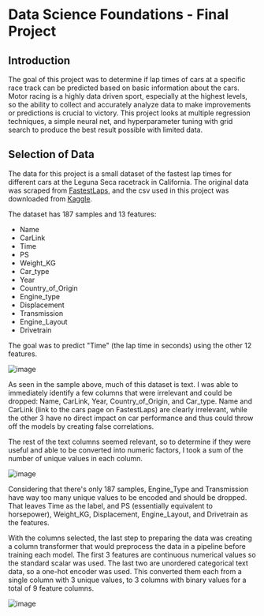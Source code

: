 # Data Science Foundations - Final Project

## Introduction
The goal of this project was to determine if lap times of cars at a specific race track can be predicted based on basic information about the cars. Motor racing is a highly data driven sport, especially at the highest levels,
so the ability to collect and accurately analyze data to make improvements or predictions is crucial to victory. This project looks at multiple regression techniques, a simple neural net, and hyperparameter tuning with grid
search to produce the best result possible with limited data.

## Selection of Data
The data for this project is a small dataset of the fastest lap times for different cars at the Leguna Seca racetrack in California. The original data was scraped from [FastestLaps](https://fastestlaps.com/), and the csv used
in this project was downloaded from [Kaggle](https://www.kaggle.com/datasets/reggiejanmarcnillo/laguna-seca-lap-times-via-fastestlaps/).

The dataset has 187 samples and 13 features:
- Name
- CarLink
- Time
- PS
- Weight_KG
- Car_type
- Year
- Country_of_Origin
- Engine_type
- Displacement
- Transmission
- Engine_Layout
- Drivetrain

The goal was to predict "Time" (the lap time in seconds) using the other 12 features.

![image](https://github.com/smithr38atwit/DS_Foundations_Final/assets/54961768/9b3b0ee9-ecb9-4aaa-8d75-8d7089e12f07)

As seen in the sample above, much of this dataset is text. I was able to immediately identify a few columns that were irrelevant and could be dropped: Name, CarLink, Year, Country_of_Origin, and Car_type.
Name and CarLink (link to the cars page on FastestLaps) are clearly irrelevant, while the other 3 have no direct impact on car performance and thus could throw off the models by creating false correlations.


The rest of the text columns seemed relevant, so to determine if they were useful and able to be converted into numeric factors, I took a sum of the number of unique values in each column.

![image](https://github.com/smithr38atwit/DS_Foundations_Final/assets/54961768/803a0b9b-ff88-46f8-b74a-ecff5e2cd1bf)

Considering that there's only 187 samples, Engine_Type and Transmission have way too many unique values to be encoded and should be dropped. That leaves Time as the label, and PS (essentially equivalent to horsepower), Weight_KG, 
Displacement, Engine_Layout, and Drivetrain as the features.

With the columns selected, the last step to preparing the data was creating a column transformer that would preprocess the data in a pipeline before training each model. The first 3 features are continuous numerical values so the 
standard scalar was used. The last two are unordered categorical text data, so a one-hot encoder was used. This converted them each from a single column with 3 unique values, to 3 columns with binary values for a total of 9 feature columns.

![image](https://github.com/smithr38atwit/DS_Foundations_Final/assets/54961768/862bdc4b-5576-4702-abb7-9140c8806d22)

